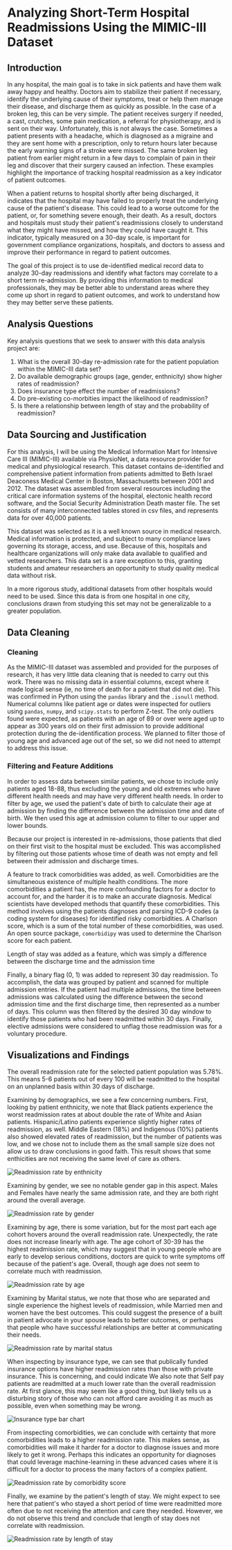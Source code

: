 # Analyzing Short-Term Hospital Readmissions Using the MIMIC-III Dataset

## Introduction

In any hospital, the main goal is to take in sick patients and have them walk away happy and healthy. Doctors aim to stabilize their patient if necessary, identify the underlying cause of their symptoms, treat or help them manage their disease, and discharge them as quickly as possible. In the case of a broken leg, this can be very simple. The patient receives surgery if needed, a cast, crutches, some pain medication, a referral for physiotherapy, and is sent on their way. Unfortunately, this is not always the case. Sometimes a patient presents with a headache, which is diagnosed as a migraine and they are sent home with a prescription, only to return hours later because the early warning signs of a stroke were missed. The same broken leg patient from earlier might return in a few days to complain of pain in their leg and discover that their surgery caused an infection. These examples highlight the importance of tracking hospital readmission as a key indicator of patient outcomes.

When a patient returns to hospital shortly after being discharged, it indicates that the hospital may have failed to properly treat the underlying cause of the patient's disease. This could lead to a worse outcome for the patient, or, for something severe enough, their death. As a result, doctors and hospitals must study their patient's readmissions closely to understand what they might have missed, and how they could have caught it. This indicator, typically measured on a 30-day scale, is important for government compliance organizations, hospitals, and doctors to assess and improve their performance in regard to patient outcomes. 

The goal of this project is to use de-identified medical record data to analyze 30-day readmissions and identify what factors may correlate to a short term re-admission. By providing this information to medical professionals, they may be better able to understand areas where they come up short in regard to patient outcomes, and work to understand how they may better serve these patients.

## Analysis Questions
Key analysis questions that we seek to answer with this data analysis project are:

1. What is the overall 30-day re-admission rate for the patient population within the MIMIC-III data set?
2. Do available demographic groups (age, gender, enthnicity) show higher rates of readmission?
3. Does insurance type effect the number of readmissions?
4. Do pre-existing co-morbities impact the likelihood of readmission?
5. Is there a relationship between length of stay and the probability of readmission?

## Data Sourcing and Justification

For this analysis, I will be using the Medical Information Mart for Intensive Care III (MIMIC-III) available via PhysioNet, a data resource provider for medical and physiological research. This dataset contains de-identified and comprehensive patient information from patients admitted to Beth Israel Deaconess Medical Center in Boston, Massachusetts between 2001 and 2012. The dataset was assembled from several resources including the critical care information systems of the hospital, electonic health record software, and the Social Security Administration Death master file. The set consists of many interconnected tables stored in csv files, and represents data for over 40,000 patients. 

This dataset was selected as it is a well known source in medical research. Medical information is protected, and subject to many compliance laws governing its storage, access, and use. Because of this, hospitals and healthcare organizations will only make data available to qualified and vetted researchers. This data set is a rare exception to this, granting students and amateur researchers an opportunity to study quality medical data without risk. 

In a more rigorous study, additional datasets from other hospitals would need to be used. Since this data is from one hospital in one city, conclusions drawn from studying this set may not be generalizable to a greater population. 

## Data Cleaning

### Cleaning

As the MIMIC-III dataset was assembled and provided for the purposes of research, it has very little data cleaning that is needed to carry out this work. There was no missing data in essential columns, except where it made logical sense (ie, no time of death for a patient that did not die). This was confirmed in Python using the `pandas` library and the `.isnull` method. Numerical columns like patient age or dates were inspected for outliers using `pandas`, `numpy`, and `scipy.stats` to perform Z-test. The only outliers found were expected, as patients with an age of 89 or over were aged up to appear as 300 years old on their first admission to provide additional protection during the de-identification process. We planned to filter those of young age and advanced age out of the set, so we did not need to attempt to address this issue. 

### Filtering and Feature Additions

In order to assess data between similar patients, we chose to include only patients aged 18-88, thus excluding the young and old extremes who have different health needs and may have very different health needs. In order to filter by age, we used the patient's date of birth to calculate their age at admission by finding the difference between the admission time and date of birth. We then used this age at admission column to filter to our upper and lower bounds.

Because our project is interested in re-admissions,  those patients that died on their first visit to the hospital must be excluded. This was accomplished by filtering out those patients whose time of death was not empty and fell between their admission and discharge times.

A feature to track comorbidities was added, as well. Comorbidities are the simultaneous existence of multiple health conditions. The more comorbidities a patient has, the more confounding factors for a doctor to account for, and the harder it is to make an accurate diagnosis. Medical scientists have developed methods that quantify these comorbidities. This method involves using the patients diagnoses and parsing ICD-9 codes (a coding system for diseases) for identified risky comorbidities. A Charlson score, which is a sum of the total number of these comorbidities, was used. An open source package, `comorbidipy` was used to determine the Charlson score for each patient.

Length of stay was added as a feature, which was simply a difference between the discharge time and the admission time

Finally, a binary flag (0, 1) was added to represent 30 day readmission. To accomplish, the data was grouped by patient and scanned for multiple admission entries. If the patient had multiple admissions, the time between admissions was calculated using the difference between the second admission time and the first discharge time, then represented as a number of days. This column was then filtered by the desired 30 day window to identify those patients who had been readmitted within 30 days. Finally, elective admissions were considered to unflag those readmission was for a voluntary procedure.

## Visualizations and Findings

The overall readmission rate for the selected patient population was 5.78%. This means 5-6 patients out of every 100 will be readmitted to the hospital on an unplanned basis within 30 days of discharge. 

Examining by demographics, we see a few concerning numbers. First, looking by patient enthnicity, we note that Black patients experience the worst readmission rates at about double the rate of White and Asian patients. Hispanic/Latino patients experience slightly higher rates of readmission, as well. Middle Eastern (18%) and Indigenous (10%) patients also showed elevated rates of readmission, but the number of patients was low, and we chose not to include them as the small sample size does not allow us to draw conclusions in good faith. This result shows that some enthicities are not receiving the same level of care as others.

![Readmission rate by enthnicity](/figures/ethnicity.png)

Examining by gender, we see no notable gender gap in this aspect. Males and Females have nearly the same admission rate, and they are both right around the overall average.

![Readmission rate by gender](/figures/gender.png)

Examining by age, there is some variation, but for the most part each age cohort hovers around the overall readmission rate. Unexpectedly, the rate does not increase linearly with age. The age cohort of 30-39 has the highest readmission rate, which may suggest that in young people who are early to develop serious conditions, doctors are quick to write symptoms off because of the patient's age. Overall, though age does not seem to correlate much with readmission.

![Readmission rate by age](/figures/age.png)

Examining by Marital status, we note that those who are separated and single experience the highest levels of readmission, while Married men and women have the best outcomes. This could suggest the presence of a built in patient advocate in your spouse leads to better outcomes, or perhaps that people who have successful relationships are better at communicating their needs.

![Readmission rate by marital status](/figures/marital_status.png)

When inspecting by insurance type, we can see that publically funded insurance options have higher readmission rates than those with private insurance. This is concerning, and could indicate  We also note that Self pay patients are readmitted at a much lower rate than the overall readmission rate. At first glance, this may seem like a good thing, but likely tells us a disturbing story of those who can not afford care avoiding it as much as possible, even when something may be wrong. 

![Insurance type bar chart](/figures/insurance_type.png)

From inspecting comorbidities, we can conclude with certainty that more comorbidities leads to a higher readmission rate. This makes sense, as comorbidities will make it harder for a doctor to diagnose issues and more likely to get it wrong. Perhaps this indicates an opportunity for diagnoses that could leverage machine-learning in these advanced cases where it is difficult for a doctor to process the many factors of a complex patient. 

![Readmission rate by comorbidity score](/figures/comorbidities.png)

Finally, we examine by the patient's length of stay. We might expect to see here that patient's who stayed a short period of time were readmitted more often due to not receiving the attention and care they needed. However, we do not observe this trend and conclude that length of stay does not correlate with readmission. 

![Readmission rate by length of stay](/figures/length_of_stay.png)